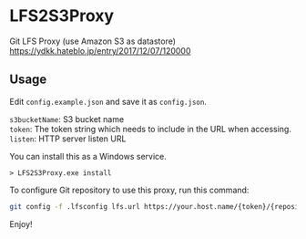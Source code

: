 # LFS2S3Proxy
Git LFS Proxy (use Amazon S3 as datastore)  
https://ydkk.hateblo.jp/entry/2017/12/07/120000

## Usage
Edit `config.example.json` and save it as `config.json`.

`s3bucketName`: S3 bucket name  
`token`: The token string which needs to include in the URL when accessing.  
`listen`: HTTP server listen URL  

You can install this as a Windows service.
```
> LFS2S3Proxy.exe install
```

To configure Git repository to use this proxy, run this command:
```sh
git config -f .lfsconfig lfs.url https://your.host.name/{token}/{repositoryName}
```

Enjoy!
